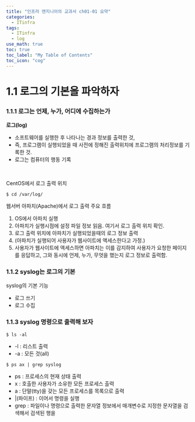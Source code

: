 ```yaml
---
title: "인프라 엔지니어의 교과서 ch01-01 요약" 
categories:
  - ITinfra
tags:
  - ITinfra
  - log
use_math: true
toc: true
toc_label: "My Table of Contents"
toc_icon: "cog"
---
```


# 1.1 로그의 기본을 파악하자 

### 1.1.1 로그는 언제, 누가, 어디에 수집하는가

**로그(log)** 
* 소프트웨어를 실행한 후 나타나는 경과 정보를 출력한 것, 
* 즉, 프로그램이 실행되었을 때 사전에 정해진 출력위치에 프로그램의 처리정보를 기록한 것.
* 로그는 컴퓨터의 행동 기록

<br />

CentOS에서 로그 출력 위치

```
$ cd /var/log/
```

웹서버 아파치(Apache)에서 로그 출력 주요 흐름

1. OS에서 아파치 실행
2. 아파치가 실행시점에 설정 파일 정보 읽음. 여기서 로그 출력 위치 확인.
3. 로그 출력 위치에 아파치가 실행되었을때의 로그 정보 출력
4. (아파치가 실행되어 사용자가 웹사이트에 액세스한다고 가정.)
5. 사용자가 웹사이트에 액세스하면 아파치는 이를 감지하여 사용자가 요청한 페이지를 응답하고, 그와 동시에 언제, 누가, 무엇을 했는지 로그 정보로 출력함.

### 1.1.2 syslog는 로그의 기본

syslog의 기본 기능
* 로그 쓰기
* 로그 수집


### 1.1.3 syslog 명령으로 출력해 보자

```
$ ls -al
```
* -l : 리스트 출력
* -a : 모든 것(all)

```
$ ps ax | grep syslog
```
* ps : 프로세스의 현재 상태 출력
* x : 호출한 사용자가 소유한 모든 프로세스 출력
* a : 단말(tty)을 갖는 모든 프로세스를 목록으로 출력
* |(파이프) : 이어서 명령을 실행
* grep : 파일이나 명령으로 출력한 문자열 정보에서 매개변수로 지정한 문자열을 검색해서 검색된 행을 
